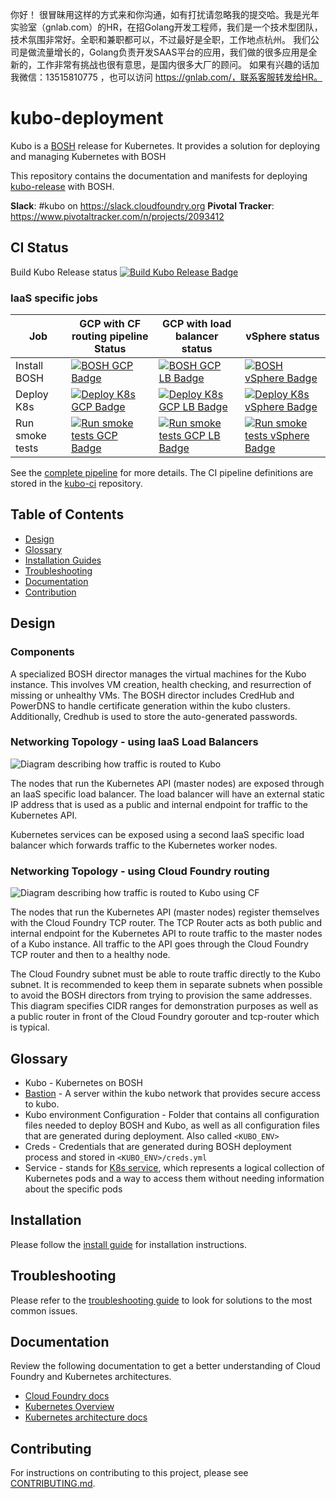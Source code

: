 你好！
很冒昧用这样的方式来和你沟通，如有打扰请忽略我的提交哈。我是光年实验室（gnlab.com）的HR，在招Golang开发工程师，我们是一个技术型团队，技术氛围非常好。全职和兼职都可以，不过最好是全职，工作地点杭州。
我们公司是做流量增长的，Golang负责开发SAAS平台的应用，我们做的很多应用是全新的，工作非常有挑战也很有意思，是国内很多大厂的顾问。
如果有兴趣的话加我微信：13515810775  ，也可以访问 https://gnlab.com/，联系客服转发给HR。
# kubo-deployment

Kubo is a [BOSH](https://bosh.io/) release for Kubernetes. It provides a solution for deploying and managing Kubernetes with BOSH

This repository contains the documentation and manifests for deploying [kubo-release](https://github.com/cloudfoundry-incubator/kubo-release) with BOSH.


**Slack**: #kubo on https://slack.cloudfoundry.org
**Pivotal Tracker**: https://www.pivotaltracker.com/n/projects/2093412

## CI Status

Build Kubo Release status [![Build Kubo Release Badge](https://ci.kubo.sh/api/v1/pipelines/kubo-deployment/jobs/build-kubo-release/badge)](https://ci.kubo.sh/pipelines/kubo-deployment)

### IaaS specific jobs

| Job | GCP with CF routing pipeline Status |GCP with load balancer status|vSphere status|
|---------|--------|--------|--------|
| Install BOSH | [![BOSH GCP Badge](https://ci.kubo.sh/api/v1/pipelines/kubo-deployment/jobs/install-bosh-gcp/badge)](https://ci.kubo.sh/pipelines/kubo-deployment) | [![BOSH GCP LB Badge](https://ci.kubo.sh/api/v1/pipelines/kubo-deployment/jobs/install-bosh-gcp-lb/badge)](https://ci.kubo.sh/pipelines/kubo-deployment) | [![BOSH vSphere Badge](https://ci.kubo.sh/api/v1/pipelines/kubo-deployment/jobs/install-bosh-vsphere/badge)](https://ci.kubo.sh/pipelines/kubo-deployment) |
| Deploy K8s | [![Deploy K8s GCP Badge](https://ci.kubo.sh/api/v1/pipelines/kubo-deployment/jobs/deploy-k8s-gcp/badge)](https://ci.kubo.sh/pipelines/kubo-deployment) | [![Deploy K8s GCP LB Badge](https://ci.kubo.sh/api/v1/pipelines/kubo-deployment/jobs/deploy-k8s-gcp-lb/badge)](https://ci.kubo.sh/pipelines/kubo-deployment) | [![Deploy K8s vSphere Badge](https://ci.kubo.sh/api/v1/pipelines/kubo-deployment/jobs/deploy-k8s-vsphere/badge)](https://ci.kubo.sh/pipelines/kubo-deployment) |
| Run smoke tests | [![Run smoke tests GCP Badge](https://ci.kubo.sh/api/v1/pipelines/kubo-deployment/jobs/run-k8s-integration-tests-gcp/badge)](https://ci.kubo.sh/pipelines/kubo-deployment) | [![Run smoke tests GCP LB Badge](https://ci.kubo.sh/api/v1/pipelines/kubo-deployment/jobs/run-k8s-integration-tests-gcp-lb/badge)](https://ci.kubo.sh/pipelines/kubo-deployment) | [![Run smoke tests vSphere Badge](https://ci.kubo.sh/api/v1/pipelines/kubo-deployment/jobs/run-k8s-integration-tests-vsphere/badge)](https://ci.kubo.sh/pipelines/kubo-deployment) |

See the [complete pipeline](https://ci.kubo.sh/pipelines/kubo-deployment) for more details. The CI pipeline definitions are stored in the [kubo-ci](https://github.com/pivotal-cf-experimental/kubo-ci) repository.

## Table of Contents

- [Design](#design)
- [Glossary](#glossary)
- [Installation Guides](#installation)
- [Troubleshooting](#troubleshooting)
- [Documentation](#documentation)
- [Contribution](#contributing)

## Design

### Components

A specialized BOSH director manages the virtual machines for the Kubo instance. This involves VM creation, health checking, and resurrection of missing or unhealthy VMs. The BOSH director includes CredHub and PowerDNS to handle certificate generation within the kubo clusters. Additionally, Credhub is used to store the auto-generated passwords.

### Networking Topology - using IaaS Load Balancers

![Diagram describing how traffic is routed to Kubo](docs/images/cfcr-architecture.png)

The nodes that run the Kubernetes API (master nodes) are exposed through an IaaS specific load balancer. The load balancer will have an external static IP address that is used as a public and internal endpoint for traffic to the Kubernetes API.

Kubernetes services can be exposed using a second IaaS specific load balancer which forwards traffic to the Kubernetes worker nodes.

### Networking Topology - using Cloud Foundry routing

![Diagram describing how traffic is routed to Kubo using CF](docs/images/kubo-network-cf.png)

The nodes that run the Kubernetes API (master nodes) register themselves with the Cloud Foundry TCP router. The TCP Router acts as both public and internal endpoint for the Kubernetes API to route traffic to the master nodes of a Kubo instance. All traffic to the API goes through the Cloud Foundry TCP router and then to a healthy node. 

The Cloud Foundry subnet must be able to route traffic directly to the Kubo subnet. It is recommended to keep them in separate subnets when possible to avoid the BOSH directors from trying to provision the same addresses. This diagram specifies CIDR ranges for demonstration purposes as well as a public router in front of the Cloud Foundry gorouter and tcp-router which is typical.

## Glossary

- Kubo - Kubernetes on BOSH
- [Bastion](https://en.wikipedia.org/wiki/Jump_server) - A server within the kubo network that provides secure access to kubo.
- Kubo environment Configuration - Folder that contains all configuration files needed to deploy BOSH and Kubo, as well as all 
  configuration files that are generated during deployment. Also called `<KUBO_ENV>`
- Creds - Credentials that are generated during BOSH deployment process and stored in `<KUBO_ENV>/creds.yml`
- Service - stands for [K8s service](https://kubernetes.io/docs/user-guide/services), which represents a logical collection 
  of Kubernetes pods and a way to access them without needing information about the specific pods

## Installation

Please follow the [install guide](https://docs-cfcr.cfapps.io/installing/) for installation instructions.

## Troubleshooting

Please refer to the [troubleshooting guide](https://docs-cfcr.cfapps.io/managing/troubleshooting/) to look for solutions to the most common issues.

## Documentation
Review the following documentation to get a better understanding of Cloud Foundry and Kubernetes architectures.

* [Cloud Foundry docs](https://docs.cloudfoundry.org/concepts/architecture/)
* [Kubernetes Overview](https://thenewstack.io/kubernetes-an-overview/)
* [Kubernetes architecture docs](https://github.com/kubernetes/community/blob/master/contributors/design-proposals/architecture.md)

## Contributing

For instructions on contributing to this project, please see [CONTRIBUTING.md](CONTRIBUTING.md).
